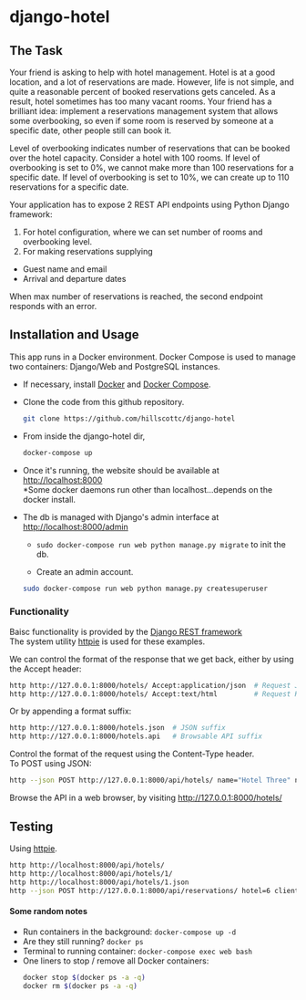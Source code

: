 # django-hotel

## The Task
Your friend is asking to help with hotel management. Hotel is at a good location, and a lot of
reservations are made. However, life is not simple, and quite a reasonable percent of booked
reservations gets canceled. As a result, hotel sometimes has too many vacant rooms.
Your friend has a brilliant idea: implement a reservations management system that allows some
overbooking, so even if some room is reserved by someone at a specific date, other people still
can book it. 

Level of overbooking indicates number of reservations that can be booked over the hotel
capacity. Consider a hotel with 100 rooms. If level of overbooking is set to 0%, we cannot make more than 100 reservations for a specific
date. If level of overbooking is set to 10%, we can create up to 110 reservations for a specific date.

Your application has to expose 2 REST API endpoints using Python Django framework:
1. For hotel configuration, where we can set number of rooms and overbooking level.
2. For making reservations supplying
  - Guest name and email
  - Arrival and departure dates  

When max number of reservations is reached, the second endpoint responds with an error.


## Installation and Usage
This app runs in a Docker environment. Docker Compose is used to manage two containers: Django/Web and PostgreSQL instances.

- If necessary, install <a href="https://docs.docker.com/install/">Docker</a> and <a href="https://docs.docker.com/compose/install/#install-compose">Docker Compose</a>.
- Clone the code from this github repository.
    ```bash
    git clone https://github.com/hillscottc/django-hotel
    ``` 
- From inside the django-hotel dir, 
    ```bash
    docker-compose up
    ```
- Once it's running, the website should be available at  
    <http://localhost:8000>  
*Some docker daemons run other than localhost...depends on the docker install.

- The db is managed with Django's admin interface at <http://localhost:8000/admin>  

    - `sudo docker-compose run web python manage.py migrate` to init the db.

    - Create an admin account.
    ```bash
    sudo docker-compose run web python manage.py createsuperuser
    ```


### Functionality
Baisc functionality is provided by the [Django REST framework](http://www.django-rest-framework.org/)  
The system utility [httpie](https://github.com/jakubroztocil/httpie#installation) is used for these examples.

We can control the format of the response that we get back, either by using the Accept header:
```bash
http http://127.0.0.1:8000/hotels/ Accept:application/json  # Request JSON
http http://127.0.0.1:8000/hotels/ Accept:text/html         # Request HTML

```

Or by appending a format suffix:
```bash
http http://127.0.0.1:8000/hotels.json  # JSON suffix
http http://127.0.0.1:8000/hotels.api   # Browsable API suffix
```

Control the format of the request using the Content-Type header.  
To POST using JSON:
```bash
http --json POST http://127.0.0.1:8000/api/hotels/ name="Hotel Three" num_rooms=5
```

Browse the API in a web browser, by visiting <http://127.0.0.1:8000/hotels/>


## Testing
Using [httpie](https://github.com/jakubroztocil/httpie#installation).
```bash
http http://localhost:8000/api/hotels/
http http://localhost:8000/api/hotels/1/
http http://localhost:8000/api/hotels/1.json
http --json POST http://127.0.0.1:8000/api/reservations/ hotel=6 client_name='Jackson' res_date='2020-02-05'
```


#### Some random notes
- Run containers in the background: `docker-compose up -d`    
- Are they still running? `docker ps`
- Terminal to running container: `docker-compose exec web bash`
- One liners to stop / remove all Docker containers:
    ```bash
    docker stop $(docker ps -a -q)
    docker rm $(docker ps -a -q)
    ```
